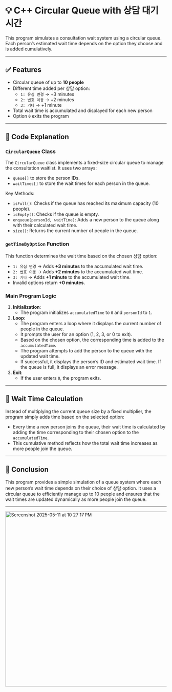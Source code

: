 # 💡 C++ Circular Queue with 상담 대기 시간

This program simulates a consultation wait system using a circular queue. Each person’s estimated wait time depends on the option they choose and is added cumulatively.

---

## ✅ Features

- Circular queue of up to **10 people**
- Different time added per 상담 option:
  - `1: 유심 변경` → +3 minutes
  - `2: 번호 이동` → +2 minutes
  - `3: 기타` → +1 minute
- Total wait time is accumulated and displayed for each new person
- Option `0` exits the program

---

## 🧠 Code Explanation

### `CircularQueue` Class


The `CircularQueue` class implements a fixed-size circular queue to manage the consultation waitlist. It uses two arrays:
- `queue[]` to store the person IDs.
- `waitTimes[]` to store the wait times for each person in the queue.

Key Methods:
- `isFull()`: Checks if the queue has reached its maximum capacity (10 people).
- `isEmpty()`: Checks if the queue is empty.
- `enqueue(personId, waitTime)`: Adds a new person to the queue along with their calculated wait time.
- `size()`: Returns the current number of people in the queue.

### `getTimeByOption` Function

This function determines the wait time based on the chosen 상담 option:
- `1: 유심 변경` → Adds **+3 minutes** to the accumulated wait time.
- `2: 번호 이동` → Adds **+2 minutes** to the accumulated wait time.
- `3: 기타` → Adds **+1 minute** to the accumulated wait time.
- Invalid options return **+0 minutes**.

### Main Program Logic

1. **Initialization**:
   - The program initializes `accumulatedTime` to `0` and `personId` to `1`.
2. **Loop**:
   - The program enters a loop where it displays the current number of people in the queue.
   - It prompts the user for an option (1, 2, 3, or 0 to exit).
   - Based on the chosen option, the corresponding time is added to the `accumulatedTime`.
   - The program attempts to add the person to the queue with the updated wait time.
   - If successful, it displays the person’s ID and estimated wait time. If the queue is full, it displays an error message.
3. **Exit**:
   - If the user enters `0`, the program exits.

---

## 🧮 Wait Time Calculation

Instead of multiplying the current queue size by a fixed multiplier, the program simply adds time based on the selected option:
- Every time a new person joins the queue, their wait time is calculated by adding the time corresponding to their chosen option to the `accumulatedTime`.
- This cumulative method reflects how the total wait time increases as more people join the queue.

---

## 📝 Conclusion

This program provides a simple simulation of a queue system where each new person’s wait time depends on their choice of 상담 option. It uses a circular queue to efficiently manage up to 10 people and ensures that the wait times are updated dynamically as more people join the queue.

---
<img width="546" alt="Screenshot 2025-05-11 at 10 27 17 PM" src="https://github.com/user-attachments/assets/3b15aca1-21bd-4542-87ba-ae2797d0f6ec" />


